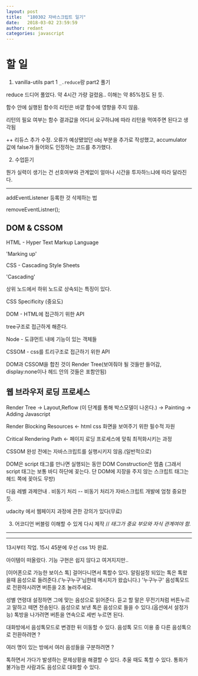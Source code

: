 ```yaml
---
layout: post
title:  "180302 자바스크립트 일기"
date:   2018-03-02 23:59:59
author: redant
categories: javascript
---
```


# 할 일 


1. vanilla-utils part 1 `_.reduce`랑 part2 풀기

  reduce 드디어 풀었다. 약 4시간 가량 걸렸음.. 이해는 약 85%정도 된 듯.

  함수 안에 실행된 함수의 리턴은 바깥 함수에 영향을 주지 않음.

  리턴의 필요 여부는 함수 결과값을 어디서 요구하냐에 따라 리턴을 먹여주면 된다고 생각됨

  ++ 리듀스 추가 수정. 오류가 예상됐었던 obj 부분을 추가로 작성했고, accumulator 값에 false가 들어와도 인정하는 코드를 추가했다.


2. 수업듣기

  뭔가 실력이 생기는 건 선호여부와 관계없이 얼마나 시간을 투자하느냐에 따라 달라진다.

  ---
  
  addEventListener 등록한 것 삭제하는 법

  removeEventListner();

  
## DOM & CSSOM ##

HTML - Hyper Text Markup Language

'Marking up'

CSS - Cascading Style Sheets 

'Cascading' 

상위 노드에서 하위 노드로 상속되는 특징이 있다.

CSS Specificity (중요도)

DOM - HTML에 접근하기 위한 API

tree구조로 접근하게 해준다.

Node - 도큐먼트 내에 기능이 있는 객체들

CSSOM - css를 트리구조로 접근하기 위한 API

DOM과 CSSOM을 합친 것이 Render Tree(보여줘야 될 것들만 들어감, display:none이나 헤드 안의 것들은 포함안됨)


## 웹 브라우저 로딩 프로세스


Render Tree -> Layout,Reflow (이 단계를 통해 박스모델이 나온다.) -> Painting -> Adding Javascript

Render Blocking Resources <- html css 화면을 보여주기 위한 필수적 자원

Critical Rendering Path <- 페이지 로딩 프로세스에 맞춰 최적화시키는 과정


CSSOM 완성 전에는 자바스크립트를 실행시키지 않음.(일반적으로)

DOM은 script 태그를 만나면 실행되는 동안 DOM Construction은 멈춤 (그래서 script 태그는 보통 바디 하단에 꽂는다. 단 DOM에 지장을 주지 않는 스크립트 태그는 헤드 쪽에 꽂아도 무방)



다음 레벨 과제안내 . 비동기 처리 -- 비동기 처리가 자바스크립트 개발에 엄청 중요한 듯.






udacity 에서 웹페이지 과정에 관한 강의가 있다(무료)








  
  




3. 어코디언 버블링 이해할 수 있게 다시 제작 // *태그가 중요 부모와 자식 관계여야 함.*




---
---

13시부터 작업. 15시 45분에 우선 css 1차 완료.


아이템이 떠올랐다. 기능 구현은 쉽지 않다고 여겨지지만..

[이어폰으로 가능한 보이스 톡]
걸어다니면서 톡할수 있다.
알림설정 되있는 톡은 톡왔을때 음성으로 들려준다.('누구누구'님한테 메시지가 왔습니다.)
'누구누구' 음성톡모드로 전환하시려면 버튼을 2초 눌러주세요.

성별 연령대 설정하면 그에 맞는 음성으로 읽어준다.
듣고 할 말은 무전기처럼 버튼누르고 말하고 떼면 전송된다.
음성으로 보낸 톡은 음성으로 들을 수 있다.(옵션에서 설정가능)
톡방을 나가려면 버튼을 연속으로 세번 누르면 된다.

대화방에서 음성톡모드로 변경한 뒤 이동할 수 있다.
음성톡 모드 이용 중 다른 음성톡으로 전환하려면 ?

여러 명이 있는 방에서 여러 음성들을 구분하려면 ?

톡하면서 가다가 발생하는 문제상황을 해결할 수 있다.
추울 때도 톡할 수 있다.
통화가 불가능한 사람과도 음성으로 대화할 수 있다.

